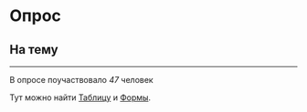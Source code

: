 # Опрос
## На тему 
-------------------------------------------------------
В опросе поучаствовало *47* человек

Тут можно найти [Таблицу](https://www.google.ru/) и [Формы](https://www.google.ru/).


